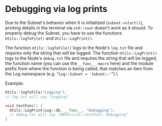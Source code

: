 # Debugging via log prints

Due to the Subnet's behavior when it is initialized (`subnet->start()`), printing details in the terminal via `std::cout` doesn't work as it should. To properly debug the Subnet, you have to use the functions `Utils::logToFile()` and `Utils::LogPrint()`.

The function `Utils::logToFile()` logs to the Node's `log.txt` file and requires only the string that will be logged. The function `Utils::LogPrint()` logs to the Node's `debug.txt` file and requires the string that will be logged, the function name (you can use the `__func__ macro` here) and the module prefix from where the function is being called, that matches an item from the Log namespace (e.g. "`Log::Subnet = 'Subnet::'`").\


Example:

```cpp
Utils::logToFile("Logging");
// log.txt will say "Logging"

void testFunc() {
  Utils::LogPrint(Log::db, __func__, "Debugging");
  // debug.txt will say "DBService::testFunc: Debugging"
}
```
